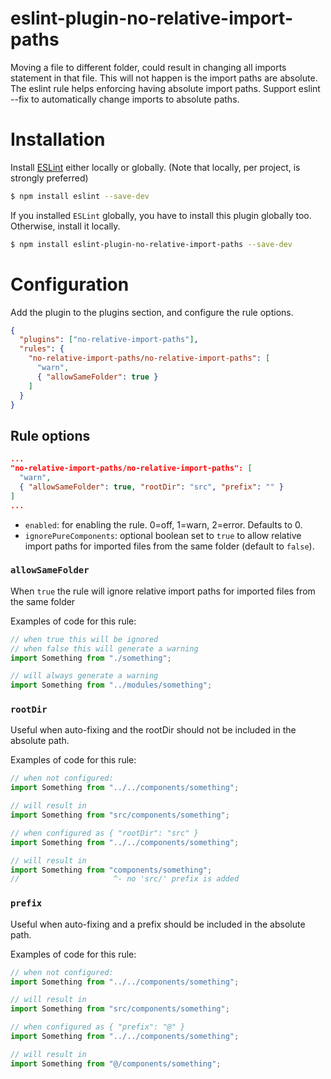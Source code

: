 # eslint-plugin-no-relative-import-paths

Moving a file to different folder, could result in changing all imports statement in that file. This will not happen is the import paths are absolute. The eslint rule helps enforcing having absolute import paths.
Support eslint --fix to automatically change imports to absolute paths.  

# Installation

Install [ESLint](https://www.github.com/eslint/eslint) either locally or globally. (Note that locally, per project, is strongly preferred)

```sh
$ npm install eslint --save-dev
```

If you installed `ESLint` globally, you have to install this plugin globally too. Otherwise, install it locally.

```sh
$ npm install eslint-plugin-no-relative-import-paths --save-dev
```

# Configuration

Add the plugin to the plugins section, and configure the rule options.

```json
{
  "plugins": ["no-relative-import-paths"],
  "rules": {
    "no-relative-import-paths/no-relative-import-paths": [
      "warn",
      { "allowSameFolder": true }
    ]
  }
}
```

## Rule options

```json
...
"no-relative-import-paths/no-relative-import-paths": [
  "warn",
  { "allowSameFolder": true, "rootDir": "src", "prefix": "" }
]
...
```

- `enabled`: for enabling the rule. 0=off, 1=warn, 2=error. Defaults to 0.
- `ignorePureComponents`: optional boolean set to `true` to allow relative import paths for imported files from the same folder (default to `false`).

### `allowSameFolder`

When `true` the rule will ignore relative import paths for imported files from the same folder

Examples of code for this rule:

```js
// when true this will be ignored
// when false this will generate a warning
import Something from "./something";

// will always generate a warning
import Something from "../modules/something";
```

### `rootDir`

Useful when auto-fixing and the rootDir should not be included in the absolute path.

Examples of code for this rule:

```js
// when not configured:
import Something from "../../components/something";

// will result in
import Something from "src/components/something";
```

```js
// when configured as { "rootDir": "src" }
import Something from "../../components/something";

// will result in
import Something from "components/something";
//                     ^- no 'src/' prefix is added
```

### `prefix`

Useful when auto-fixing and a prefix should be included in the absolute path.

Examples of code for this rule:

```js
// when not configured:
import Something from "../../components/something";

// will result in
import Something from "src/components/something";
```

```js
// when configured as { "prefix": "@" }
import Something from "../../components/something";

// will result in
import Something from "@/components/something";
```